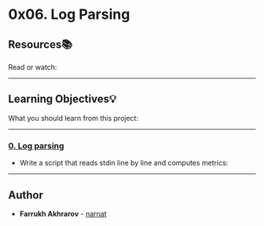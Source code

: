 # 0x06. Log Parsing

## Resources:books:
Read or watch:

---
## Learning Objectives:bulb:
What you should learn from this project:

---

### [0. Log parsing](./0-stats.py)
* Write a script that reads stdin line by line and computes metrics:

---

## Author
* **Farrukh Akhrarov** - [narnat](https://github.com/narnat)